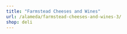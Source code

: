```yaml
---
title: "Farmstead Cheeses and Wines"
url: /alameda/farmstead-cheeses-and-wines-3/
shop: deli
---
```


